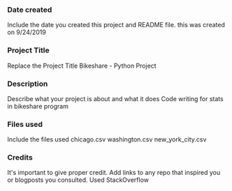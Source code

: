 ### Date created
Include the date you created this project and README file.
this was created on 9/24/2019

### Project Title
Replace the Project Title
Bikeshare - Python Project

### Description
Describe what your project is about and what it does
Code writing for stats in bikeshare program

### Files used
Include the files used
chicago.csv
washington.csv
new_york_city.csv

### Credits
It's important to give proper credit. Add links to any repo that inspired you or blogposts you consulted.
Used StackOverflow


